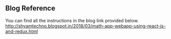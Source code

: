 ## Blog Reference
You can find all the instructions in the blog link provided below.
http://shyamtechno.blogspot.in/2018/03/math-app-webapp-using-react-js-and-redux.html
